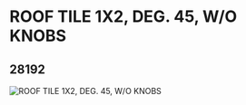 # ROOF TILE 1X2, DEG. 45, W/O KNOBS
## 28192
![ROOF TILE 1X2, DEG. 45, W/O KNOBS](https://lc-www-live-s.legocdn.com/media/bricks/5/2/6166857.jpg)